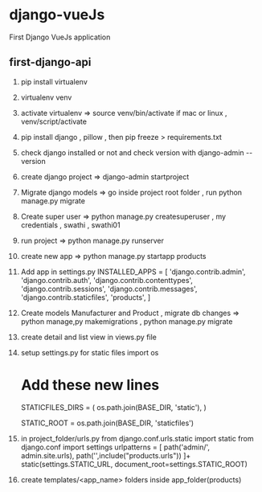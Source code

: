 # django-vueJs
First Django VueJs application

## first-django-api
1. pip install virtualenv 
2. virtualenv venv 
3. activate virtualenv => source venv/bin/activate if mac or linux , venv/script/activate
4. pip install django , pillow  , then pip freeze > requirements.txt
5. check django installed or not and check version with django-admin --version 
6. create django project => django-admin startproject <name of project> 
7. Migrate django models => go inside project root folder , run  python manage.py migrate 
8. Create super user => python manage.py createsuperuser , my credentials , swathi , swathi01
9. run project => python manage.py runserver
10. create new app => python manage.py startapp products
11. Add app in settings.py 
  INSTALLED_APPS = [
    'django.contrib.admin',
    'django.contrib.auth',
    'django.contrib.contenttypes',
    'django.contrib.sessions',
    'django.contrib.messages',
    'django.contrib.staticfiles',
    'products',
]
12. Create models Manufacturer and Product , migrate db changes => python manage,py makemigrations , python manage.py migrate

13. create detail and list view in views.py file
14. setup settings.py for static files 
    import os 
    # Add these new lines
    STATICFILES_DIRS = (
        os.path.join(BASE_DIR, 'static'),
    )

    STATIC_ROOT = os.path.join(BASE_DIR, 'staticfiles')
    
15. in project_folder/urls.py
    from django.conf.urls.static import static
    from django.conf import settings
    urlpatterns = [
        path('admin/', admin.site.urls),
        path('',include("products.urls"))
    ]+ static(settings.STATIC_URL, document_root=settings.STATIC_ROOT)


16. create templates/<app_name> folders inside app_folder(products)


